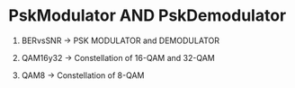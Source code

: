 # PskModulator AND PskDemodulator

1. BERvsSNR -> PSK MODULATOR and DEMODULATOR

2. QAM16y32 -> Constellation of 16-QAM and 32-QAM

3. QAM8 -> Constellation of 8-QAM
